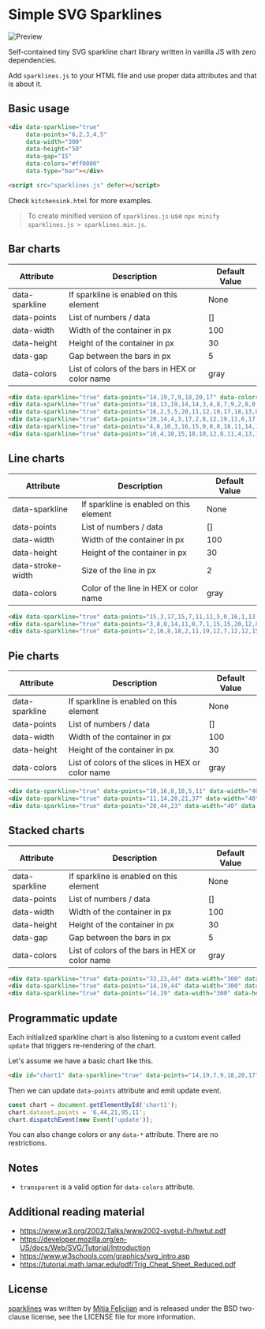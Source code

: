 # Simple SVG Sparklines

![Preview](https://github.com/mitjafelicijan/sparklines/assets/296714/48b46813-3cd7-4eed-971a-24f92f957922)

Self-contained tiny SVG sparkline chart library written in vanilla JS with zero dependencies.

Add `sparklines.js` to your HTML file and use proper data attributes and that is about it.

## Basic usage

```html
<div data-sparkline="true"
	 data-points="6,2,3,4,5"
	 data-width="300"
	 data-height="50"
	 data-gap="15"
	 data-colors="#ff0000"
	 data-type="bar"></div>

<script src="sparklines.js" defer></script>
```

Check `kitchensink.html` for more examples.

> To create minified version of `sparklines.js` use `npx minify sparklines.js > sparklines.min.js`.

## Bar charts

| Attribute | Description | Default Value |
|-----------|-------------|---------------|
| data-sparkline | If sparkline is enabled on this element | None |
| data-points | List of numbers / data | [] |
| data-width | Width of the container in px | 100 |
| data-height | Height of the container in px | 30 |
| data-gap | Gap between the bars in px | 5 |
| data-colors | List of colors of the bars in HEX or color name | gray |

```html
<div data-sparkline="true" data-points="14,19,7,9,18,20,17" data-colors="white,blue"></div>
<div data-sparkline="true" data-points="18,13,19,14,14,3,4,8,7,9,2,8,0,20,7,3,2,5,12,15" data-width="300" data-height="50" data-gap="5"></div>
<div data-sparkline="true" data-points="16,2,5,5,20,11,12,19,17,18,13,8,3,5,14,19,6,1,12,4" data-width="100" data-height="50" data-gap="2" data-colors="purple"></div>
<div data-sparkline="true" data-points="20,14,4,3,17,2,8,12,19,11,6,17,5,8,13,12,17,9,1,0" data-width="300" data-height="50" data-gap="15" data-colors="#ffff00"></div>
<div data-sparkline="true" data-points="4,8,10,3,16,15,0,0,8,18,11,14,14,0,11,14,16,14,15,6" data-width="200" data-height="50"></div>
<div data-sparkline="true" data-points="10,4,10,15,18,10,12,8,11,4,13,14,6,18,17,12,0,13,14,3" data-width="200" data-height="50"></div>
```

## Line charts

| Attribute | Description | Default Value |
|-----------|-------------|---------------|
| data-sparkline | If sparkline is enabled on this element | None |
| data-points | List of numbers / data | [] |
| data-width | Width of the container in px | 100 |
| data-height | Height of the container in px | 30 |
| data-stroke-width | Size of the line in px | 2 |
| data-colors | Color of the line in HEX or color name | gray |

```html
<div data-sparkline="true" data-points="15,3,17,15,7,11,11,5,0,16,1,13,1,12,13,8,16,4,0,0" data-width="200" data-height="30" data-colors="white" data-stroke-width="3" data-type="line"></div>
<div data-sparkline="true" data-points="3,8,0,14,11,0,7,1,15,15,20,12,8,13,13,5,1,12,1,11" data-width="200" data-height="30" data-colors="gray" data-stroke-width="1" data-type="line"></div>
<div data-sparkline="true" data-points="2,16,8,18,2,11,19,12,7,12,12,15,0,0,18,1,7,18,1,13" data-width="200" data-height="30" data-colors="yellow" data-stroke-width="2" data-type="line"></div>
```

## Pie charts

| Attribute | Description | Default Value |
|-----------|-------------|---------------|
| data-sparkline | If sparkline is enabled on this element | None |
| data-points | List of numbers / data | [] |
| data-width | Width of the container in px | 100 |
| data-height | Height of the container in px | 30 |
| data-colors | List of colors of the slices in HEX or color name | gray |

```html
<div data-sparkline="true" data-points="10,16,8,18,5,11" data-width="40" data-height="40" data-colors="blue,brown,aqua,yellow" data-type="pie"></div>
<div data-sparkline="true" data-points="11,14,20,21,37" data-width="40" data-height="40" data-colors="indigo,silver,linen,khaki,crimson" data-type="pie"></div>
<div data-sparkline="true" data-points="20,44,23" data-width="40" data-height="40" data-colors="olive,green,#FFB6C1" data-type="pie"></div>
```
## Stacked charts

| Attribute | Description | Default Value |
|-----------|-------------|---------------|
| data-sparkline | If sparkline is enabled on this element | None |
| data-points | List of numbers / data | [] |
| data-width | Width of the container in px | 100 |
| data-height | Height of the container in px | 30 |
| data-gap | Gap between the bars in px | 5 |
| data-colors | List of colors of the bars in HEX or color name | gray |

```html
<div data-sparkline="true" data-points="33,23,44" data-width="300" data-height="20" data-colors="white,purple,orange" data-type="stacked"></div>
<div data-sparkline="true" data-points="14,19,44" data-width="300" data-height="20" data-gap="0" data-colors="white,purple,orange" data-type="stacked"></div>
<div data-sparkline="true" data-points="14,19" data-width="300" data-height="20" data-gap="0" data-colors="white,gray" data-type="stacked"></div>
```

## Programmatic update

Each initialized sparkline chart is also listening to a custom event called
`update` that triggers re-rendering of the chart.

Let's assume we have a basic chart like this.

```html
<div id="chart1" data-sparkline="true" data-points="14,19,7,9,18,20,17"></div>
```

Then we can update `data-points` attribute and emit update event.

```js
const chart = document.getElementById('chart1');
chart.dataset.points = '6,44,21,95,11';
chart.dispatchEvent(new Event('update'));
```

You can also change colors or any `data-*` attribute. There are no restrictions.

## Notes

- `transparent` is a valid option for `data-colors` attribute.

## Additional reading material

- https://www.w3.org/2002/Talks/www2002-svgtut-ih/hwtut.pdf
- https://developer.mozilla.org/en-US/docs/Web/SVG/Tutorial/Introduction
- https://www.w3schools.com/graphics/svg_intro.asp
- https://tutorial.math.lamar.edu/pdf/Trig_Cheat_Sheet_Reduced.pdf

## License

[sparklines](https://github.com/mitjafelicijan/sparklines) was written by [Mitja
Felicijan](https://mitjafelicijan.com) and is released under the BSD two-clause
license, see the LICENSE file for more information.
